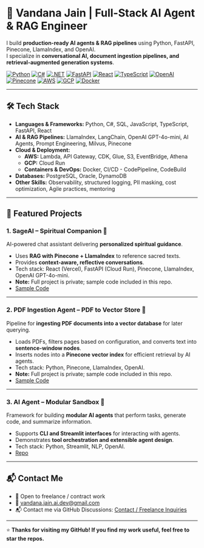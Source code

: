 # 🌟 Vandana Jain | Full-Stack AI Agent & RAG Engineer

I build **production-ready AI agents & RAG pipelines** using Python, FastAPI, Pinecone, LlamaIndex, and OpenAI.  
I specialize in **conversational AI, document ingestion pipelines, and retrieval-augmented generation systems**.

[![Python](https://img.shields.io/badge/Python-3776AB?style=for-the-badge&logo=python&logoColor=white)](https://www.python.org/)
[![C#](https://img.shields.io/badge/C%23-239120?style=for-the-badge&logo=c-sharp&logoColor=white)](https://docs.microsoft.com/dotnet/csharp/)
[![.NET](https://img.shields.io/badge/.NET-512BD4?style=for-the-badge&logo=dot-net&logoColor=white)](https://dotnet.microsoft.com/)
[![FastAPI](https://img.shields.io/badge/FastAPI-009688?style=for-the-badge&logo=fastapi&logoColor=white)](https://fastapi.tiangolo.com/)
[![React](https://img.shields.io/badge/React-61DAFB?style=for-the-badge&logo=react&logoColor=black)](https://reactjs.org/)
[![TypeScript](https://img.shields.io/badge/TypeScript-3178C6?style=for-the-badge&logo=typescript&logoColor=white)](https://www.typescriptlang.org/)
[![OpenAI](https://img.shields.io/badge/OpenAI-412991?style=for-the-badge&logo=openai&logoColor=white)](https://openai.com/)
[![Pinecone](https://img.shields.io/badge/Pinecone-000000?style=for-the-badge&logo=pinecone&logoColor=white)](https://www.pinecone.io/)
[![AWS](https://img.shields.io/badge/AWS-232F3E?style=for-the-badge&logo=amazonaws&logoColor=white)](https://aws.amazon.com/)
[![GCP](https://img.shields.io/badge/GCP-4285F4?style=for-the-badge&logo=googlecloud&logoColor=white)](https://cloud.google.com/)
[![Docker](https://img.shields.io/badge/Docker-2496ED?style=for-the-badge&logo=docker&logoColor=white)](https://www.docker.com/)


---

## 🛠️ Tech Stack

- **Languages & Frameworks:** Python, C#, SQL, JavaScript, TypeScript, FastAPI, React  
- **AI & RAG Pipelines:** LlamaIndex, LangChain, OpenAI GPT-4o-mini, AI Agents, Prompt Engineering, Milvus, Pinecone
- **Cloud & Deployment:**  
  - **AWS:** Lambda, API Gateway, CDK, Glue, S3, EventBridge, Athena  
  - **GCP:** Cloud Run  
  - **Containers & DevOps:** Docker, CI/CD - CodePipeline, CodeBuild
- **Databases:** PostgreSQL, Oracle, DynamoDB  
- **Other Skills:** Observability, structured logging, PII masking, cost optimization, Agile practices, mentoring  

---



## 🌟 Featured Projects

### 1. SageAI – Spiritual Companion 🌿
AI-powered chat assistant delivering **personalized spiritual guidance**.  
- Uses **RAG with Pinecone + LlamaIndex** to reference sacred texts.  
- Provides **context-aware, reflective conversations**.  
- Tech stack: React (Vercel), FastAPI (Cloud Run), Pinecone, LlamaIndex, OpenAI GPT-4o-mini.  
- **Note:** Full project is private; sample code included in this repo.  
- [Sample Code](./sageai-sample)

---

### 2. PDF Ingestion Agent – PDF to Vector Store 📄
Pipeline for **ingesting PDF documents into a vector database** for later querying.  
- Loads PDFs, filters pages based on configuration, and converts text into **sentence-window nodes**.  
- Inserts nodes into a **Pinecone vector index** for efficient retrieval by AI agents.  
- Tech stack: Python, Pinecone, LlamaIndex, OpenAI.  
- **Note:** Full project is private; sample code included in this repo.  
- [Sample Code](./pdfingest-sample)

---

### 3. AI Agent – Modular Sandbox 🤖
Framework for building **modular AI agents** that perform tasks, generate code, and summarize information.  
- Supports **CLI and Streamlit interfaces** for interacting with agents.  
- Demonstrates **tool orchestration and extensible agent design**.  
- Tech stack: Python, Streamlit, NLP, OpenAI.  
- [Repo](https://github.com/VandanaJn/ai-agent)  

---

## 📬 Contact Me
- 💼 Open to freelance / contract work  
- 📧 vandana.jain.ai.dev@gmail.com  
- 📬 Contact me via GitHub Discussions: [Contact / Freelance Inquiries](https://github.com/VandanaJn/VandanaJn/discussions/1)

---

⭐️ **Thanks for visiting my GitHub! If you find my work useful, feel free to star the repos.**